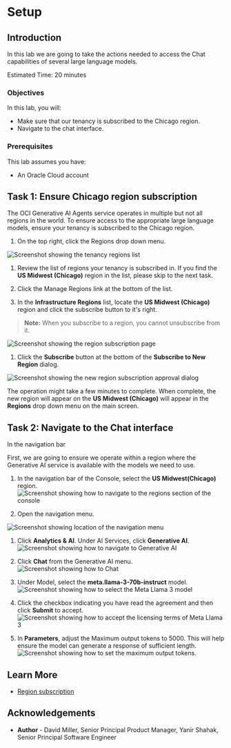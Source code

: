# Setup

## Introduction

In this lab we are going to take the actions needed to access the Chat capabilities of several large language models. 

Estimated Time: 20 minutes

### Objectives

In this lab, you will:

* Make sure that our tenancy is subscribed to the Chicago region.
* Navigate to the chat interface.

### Prerequisites

This lab assumes you have:

* An Oracle Cloud account

## Task 1: Ensure Chicago region subscription

The OCI Generative AI Agents service operates in multiple but not all regions in the world.  To ensure access to the appropriate large language models, ensure your tenancy is subscribed to the Chicago region.


1. On the top right, click the Regions drop down menu.

  ![Screenshot showing the tenancy regions list](./images/regions-list.png)

1. Review the list of regions your tenancy is subscribed in. If you find the **US Midwest (Chicago)** region in the list, please skip to the next task.

1. Click the Manage Regions link at the bottom of the list.

1. In the **Infrastructure Regions** list, locate the **US Midwest (Chicago)** region and click the subscribe button to it's right.

  > **Note:** When you subscribe to a region, you cannot unsubscribe from it.

  ![Screenshot showing the region subscription page](./images/infrastructure-regions.png)

1. Click the **Subscribe** button at the bottom of the **Subscribe to New Region** dialog.

  ![Screenshot showing the new region subscription approval dialog](./images/subscribe-new-region-dialog.png)

The operation might take a few minutes to complete. When complete, the new region will appear on the **US Midwest (Chicago)** will appear in the **Regions** drop down menu on the main screen.

## Task 2: Navigate to the Chat interface

In the navigation bar

First, we are going to ensure we operate within a region where the Generative AI service is available with the models we need to use.

1. In the navigation bar of the Console, select the **US Midwest(Chicago)** region.
  ![Screenshot showing how to navigate to the regions section of the console](./images/select-chicago-region.png)

1. Open the navigation menu.

![Screenshot showing location of the navigation menu](./images/navigation-menu.png)

1. Click **Analytics & AI**. Under AI Services, click **Generative AI**.
![Screenshot showing how to navigate to Generative AI](./images/select-generative-ai.png)

1. Click **Chat** from the Generative AI menu.
![Screenshot showing how to Chat](./images/select-chat.png)

1. Under Model, select the **meta.llama-3-70b-instruct** model.
![Screenshot showing how to select the Meta Llama 3 model](./images/select-llama.png)

1. Click the checkbox indicating you have read the agreement and then click **Submit** to accept.
![Screenshot showing how to accept the licensing terms of Meta Llama 3](./images/llama-licensing-terms.png)

1. In **Parameters**, adjust the Maximum output tokens to 5000.  This will help ensure the model can generate a response of sufficient length.
![Screenshot showing how to set the maximum output tokens.](./images/set-output-tokens.png)



## Learn More

* [Region subscription](https://docs.oracle.com/en-us/iaas/Content/Identity/Tasks/managingregions.htm#ariaid-title7)

## Acknowledgements

* **Author** - David Miller, Senior Principal Product Manager, Yanir Shahak, Senior Principal Software Engineer
